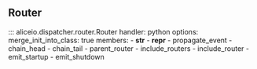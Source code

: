 ## Router

::: aliceio.dispatcher.router.Router
    handler: python
    options:
      merge_init_into_class: true
      members:
        - __str__
        - __repr__
        - propagate_event
        - chain_head
        - chain_tail
        - parent_router
        - include_routers
        - include_router
        - emit_startup
        - emit_shutdown
